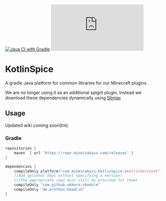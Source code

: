 [![Java CI with Gradle](https://github.com/MineInAbyss/KotlinSpice/actions/workflows/gradleci.yml/badge.svg)](https://github.com/MineInAbyss/KotlinSpice/actions/workflows/gradleci.yml)
[![Package](https://badgen.net/maven/v/metadata-url/repo.mineinabyss.com/releases/com/mineinabyss/kotlinspice/maven-metadata.xml)](https://repo.mineinabyss.com/releases/com/mineinabyss/kotlinspice)

# KotlinSpice
A gradle Java platform for common libraries for our Minecraft plugins.

We are no longer using it as an additional spigot plugin, instead we download these dependencies dynamically using [Slimjar](https://github.com/SlimJar/slimjar). 

## Usage

Updated wiki coming soon(tm).

### Gradle

```groovy
repositories {
    maven  { url 'https://repo.mineinabyss.com/releases' }
}

dependencies {
    compileOnly platform("com.mineinabyss:kotlinspice:$kotlinVersion+")
    //Add optional deps without specifying a version!
    //(The appropriate repo must still be provided for them)
    compileOnly "com.github.okkero:skedule"
    compileOnly "de.erethon:headlib"
}
```

